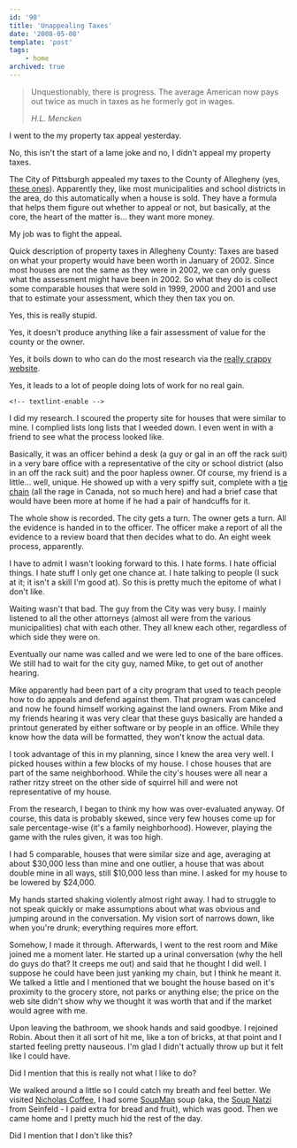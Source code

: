 ```yaml
---
id: '90'
title: 'Unappealing Taxes'
date: '2008-05-08'
template: 'post'
tags:
    - home
archived: true
---
```


> Unquestionably, there is progress. The average American now pays out twice
> as much in taxes as he formerly got in wages.
>
> <cite>H.L. Mencken</cite>

I went to the my property tax appeal yesterday.

No, this isn't the start of a lame joke and no, I didn't appeal my property
taxes.

The City of Pittsburgh appealed my taxes to the County of Allegheny (yes,
[these ones](http://www.post-gazette.com/pg/08094/870250-100.stm 'Ravenstahl endorses Pittsburgh-Allegheny County merger')).
Apparently they, like most municipalities and school districts in the area, do
this automatically when a house is sold. They have a formula that helps them
figure out whether to appeal or not, but basically, at the core, the heart of
the matter is... they want more money.

My job was to fight the appeal.<!-- more -->

Quick description of property taxes in Allegheny County: Taxes are based on
what your property would have been worth in January of 2002. Since most houses
are not the same as they were in 2002, we can only guess what the assessment
might have been in 2002. So what they do is collect some comparable houses
that were sold in 1999, 2000 and 2001 and use that to estimate your
assessment, which they then tax you on.

<!-- textlint-disable -->

Yes, this is really stupid.

Yes, it doesn't produce anything like a fair assessment of value for the
county or the owner.

Yes, it boils down to who can do the most research via the
[really crappy website](http://www2.county.allegheny.pa.us/RealEstate/ 'Allegheny County Proprety Tax Assessment').

Yes, it leads to a lot of people doing lots of work for no real gain.

    <!-- textlint-enable -->

I did my research. I scoured the property site for houses that were similar to
mine. I complied lists long lists that I weeded down. I even went in with a
friend to see what the process looked like.

Basically, it was an officer behind a desk (a guy or gal in an off the rack
suit) in a very bare office with a representative of the city or school
district (also in an off the rack suit) and the poor hapless owner. Of course,
my friend is a little... well, unique. He showed up with a very spiffy suit,
complete with a [tie chain](http://en.wikipedia.org/wiki/Tie_bar#Tie_chain)
(all the rage in Canada, not so much here) and had a brief case that would
have been more at home if he had a pair of handcuffs for it.

The whole show is recorded. The city gets a turn. The owner gets a turn. All
the evidence is handed in to the officer. The officer make a report of all the
evidence to a review board that then decides what to do. An eight week
process, apparently.

I have to admit I wasn't looking forward to this. I hate forms. I hate
official things. I hate stuff I only get one chance at. I hate talking to
people (I suck at it; it isn't a skill I'm good at). So this is pretty much
the epitome of what I don't like.

Waiting wasn't that bad. The guy from the City was very busy. I mainly
listened to all the other attorneys (almost all were from the various
municipalities) chat with each other. They all knew each other, regardless of
which side they were on.

Eventually our name was called and we were led to one of the bare offices. We
still had to wait for the city guy, named Mike, to get out of another hearing.

Mike apparently had been part of a city program that used to teach people how
to do appeals and defend against them. That program was canceled and now he
found himself working against the land owners. From Mike and my friends
hearing it was very clear that these guys basically are handed a printout
generated by either software or by people in an office. While they know how
the data will be formatted, they won't know the actual data.

I took advantage of this in my planning, since I knew the area very well. I
picked houses within a few blocks of my house. I chose houses that are part of
the same neighborhood. While the city's houses were all near a rather ritzy
street on the other side of squirrel hill and were not representative of my
house.

From the research, I began to think my how was over-evaluated anyway. Of
course, this data is probably skewed, since very few houses come up for sale
percentage-wise (it's a family neighborhood). However, playing the game with
the rules given, it was too high.

I had 5 comparable, houses that were similar size and age, averaging at about
$30,000 less than mine and one outlier, a house that was about double mine in
all ways, still $10,000
less than mine. I asked for my house to be lowered by \$24,000.

My hands started shaking violently almost right away. I had to struggle to not
speak quickly or make assumptions about what was obvious and jumping around in
the conversation. My vision sort of narrows down, like when you're drunk;
everything requires more effort.

Somehow, I made it through. Afterwards, I went to the rest room and Mike
joined me a moment later. He started up a urinal conversation (why the hell do
guys do that? It creeps me out) and said that he thought I did well. I suppose
he could have been just yanking my chain, but I think he meant it. We talked a
little and I mentioned that we bought the house based on it's proximity to the
grocery store, not parks or anything else; the price on the web site didn't
show why we thought it was worth that and if the market would agree with me.

Upon leaving the bathroom, we shook hands and said goodbye. I rejoined Robin.
About then it all sort of hit me, like a ton of bricks, at that point and I
started feeling pretty nauseous. I'm glad I didn't actually throw up but it
felt like I could have.

Did I mention that this is really not what I like to do?

We walked around a little so I could catch my breath and feel better. We
visited
[Nicholas Coffee](http://www.nicholascoffee.net/webstore/storefront/storemain.cfm?CFID=2790669&CFTOKEN=27378734),
I had some [SoupMan](http://www.originalsoupman.com/ 'The Original SoupMan')
soup (aka, the [Soup Natzi](http://en.wikipedia.org/wiki/Soup_Nazi) from
Seinfeld - I paid extra for bread and fruit), which was good. Then we came
home and I pretty much hid the rest of the day.

Did I mention that I don't like this?
